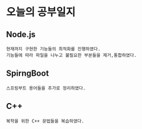 # 오늘의 공부일지
## Node.js 
    현재까지 구현한 기능들의 최적화를 진행하였다.
    기능들에 따라 파일을 나누고 불필요한 부분들을 제거,통합하였다.

## SpirngBoot
    스프링부트 용어들을 추가로 정리하였다.

## C++
    복학을 위한 C++ 문법들을 복습하였다.